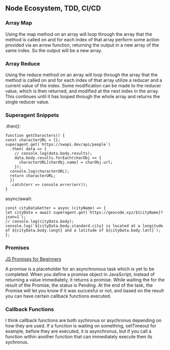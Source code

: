 ## Node Ecosystem, TDD, CI/CD

### Array Map
Using the map method on an array will loop through the array that the method is called on and for each index of that array perform some action provided via an arrow function, returning the output in a new array of the same index. So the output will be a new array.

### Array Reduce
Using the reduce method on an array will loop through the array that the method is called on and for each index of that array utilize a reducer and a current value of the index. Some modification can be made to the reducer value, which is then returned, and modified at the next index in the array. This continues until it has looped through the whole array and returns the single reducer value.

### Superagent Snippets

.then():

  ```
  function getCharacters() {
  const characterURL = {};
  superagent.get(`https://swapi.dev/api/people`)
    .then( data => {
      // console.log(data.body.results);
      data.body.results.forEach(charObj => {
        characterURL[charObj.name] = charObj.url;
      });
    console.log(characterURL);
    return characterURL;
    })
    .catch(err => console.error(err));
  }
  ```

async/await:

  ```
  const cityDataGetter = async (cityName) => {
  let cityData = await superagent.get(`https://geocode.xyz/${cityName}?json=1`);
  // console.log(cityData.body);
  console.log(`${cityData.body.standard.city} is located at a longitude of ${cityData.body.longt} and a latitude of ${cityData.body.latt}`);
  };
  ```

### Promises
[JS Promises for Beginners](https://www.freecodecamp.org/news/what-is-promise-in-javascript-for-beginners/)

A promise is a placeholder for an asynchronous task which is yet to be completed. When you define a promise object in JavaScript, instead of returning a value immediately, it returns a promise. While waiting the for the result of the Promise, the status is Pending. At the end of the task, the Promise will let you know if it was succesful or not, and based on the result you can have certain callback functions executed.


### Callback Functions
I think callback functions are both sychronus or asychronus depending on how they are used. If a function is waiting on something, setTimeout for example, before they are executed, it is asynchronus, but if you call a function within another function that can immediately execute then its sychronus.
